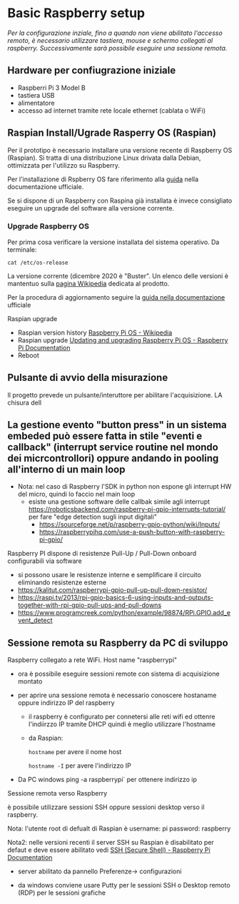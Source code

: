 # Basic Raspberry setup

_Per la configurazione inziale, fino a quando non viene abilitato l'accesso remoto, è necessario utilizzare tastiera, mouse e schermo collegati al raspberry. Successivamente sarà possibile eseguire una sessione remota._

## Hardware per confiugrazione iniziale
- Raspberri Pi 3 Model B
- tastiera USB
- alimentatore
- accesso ad internet tramite rete locale ethernet (cablata o WiFi)

## Raspian Install/Ugrade Rasperry OS (Raspian)
Per il prototipo è necessario installare una versione recente di Raspberry OS (Raspian). Si tratta di una distribuzione Linux drivata dalla Debian, ottimizzata per l'utilizzo su Raspberry.

Per l'installazione di Rspberry OS fare riferimento alla [guida](https://www.raspberrypi.org/documentation/installation) nella documentazione ufficiale. 

Se si dispone di un Raspberry con Raspina già installata è invece consigliato eseguire un upgrade del software alla versione corrente.

### Upgrade Raspberry OS

Per prima cosa verificare la versione installata del sistema operativo. Da terminale:
```
cat /etc/os-release
```
La versione corrente (dicembre 2020 è "Buster". Un elenco delle versioni è mantentuo sulla [pagina Wikipedia](https://en.wikipedia.org/wiki/Raspberry_Pi_OS) dedicata al prodotto.

Per la procedura di aggiornamento seguire la [guida nella documentazione](https://www.raspberrypi.org/documentation/raspbian/updating.md) ufficiale

Raspian upgrade


- Raspian version history [Raspberry Pi OS - Wikipedia]()
- Raspian upgrade  [Updating and upgrading Raspberry Pi OS - Raspberry Pi Documentation](https://www.raspberrypi.org/documentation/raspbian/updating.md)
- Reboot


## Pulsante di avvio della misurazione
Il progetto prevede un pulsante/interuttore per abilitare l'acquisizione. LA chisura dell

La gestione evento "button press" in un sistema embeded può essere fatta in stile "eventi e callback" (interrupt service routine nel mondo dei micrcontrollori) oppure andando in pooling all'interno di un main loop 
- 
- Nota:  nel caso di Raspberry l'SDK in python non espone gli interrupt HW del micro, quindi lo faccio nel main loop
  - esiste una gestione software delle callbak  simile agli interrupt https://roboticsbackend.com/raspberry-pi-gpio-interrupts-tutorial/ per fare "edge detection sugli input digitali"
    - https://sourceforge.net/p/raspberry-gpio-python/wiki/Inputs/
    - https://raspberrypihq.com/use-a-push-button-with-raspberry-pi-gpio/

Raspberry PI dispone di resistenze Pull-Up / Pull-Down onboard configurabili via software

- si possono usare le resistenze interne e semplificare il circuito eliminando resistenze esterne
- https://kalitut.com/raspberrypi-gpio-pull-up-pull-down-resistor/ 
- https://raspi.tv/2013/rpi-gpio-basics-6-using-inputs-and-outputs-together-with-rpi-gpio-pull-ups-and-pull-downs
- https://www.programcreek.com/python/example/98874/RPi.GPIO.add_event_detect

## Sessione remota su Raspberry da PC di sviluppo

Raspberry collegato a rete WiFi. Host name "raspberrypi"

- ora è possibile eseguire sessioni remote con sistema di acquisizione montato

- per aprire una sessione remota è necessario conoscere hostaname oppure indirizzo IP del raspberry

  - il raspberry è configurato per connetersi alle reti wifi ed ottenre l'indiirzzo IP tramite DHCP quindi è meglio utilizzare l'hostname

  - da Raspian:

    `hostname` per avere il nome host

    `hostname -I` per avere l'indirizzo IP

- Da PC windows ping -a raspberrypi` per ottenere indirizzo ip

Sessione remota verso Raspberry

è  possibile utilizzare sessioni SSH oppure sessioni desktop verso il raspberry.

Nota: l'utente root di defualt di Raspian è username: pi password: raspberry

Nota2: nelle versioni recenti il server SSH su Raspian è disabilitato per defaut e deve essere abilitato  vedi [SSH (Secure Shell) - Raspberry Pi Documentation](https://www.raspberrypi.org/documentation/remote-access/ssh/) 

- server abilitato da pannello Preferenze-> configurazioni

- da windows conviene usare Putty per le sessioni SSH o Desktop remoto (RDP) per le sessioni grafiche 

